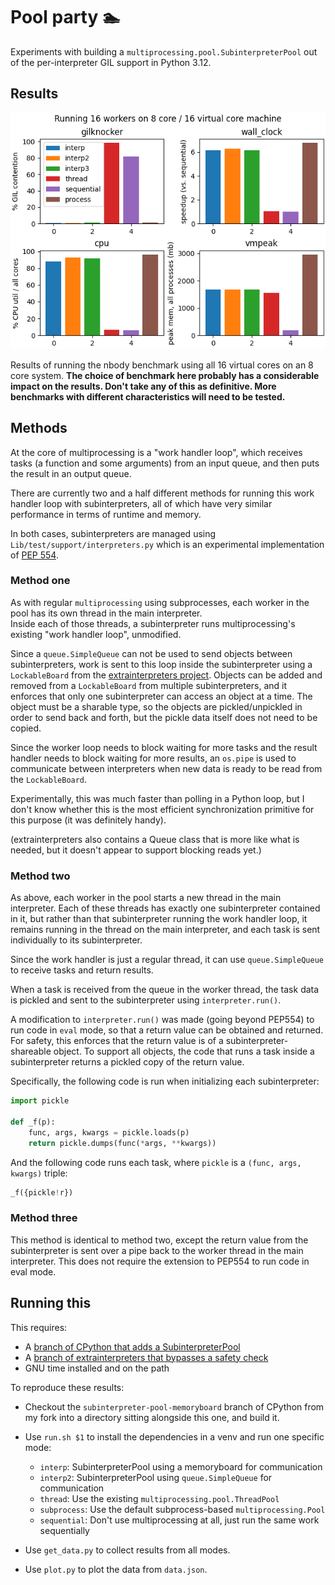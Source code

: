 # Pool party 🏊

Experiments with building a `multiprocessing.pool.SubinterpreterPool` out of the
per-interpreter GIL support in Python 3.12.

## Results

![Results](results.png)

Results of running the nbody benchmark using all 16 virtual cores on an 8 core
system. **The choice of benchmark here probably has a considerable impact on the
results. Don't take any of this as definitive. More benchmarks with different
characteristics will need to be tested.**

## Methods

At the core of multiprocessing is a "work handler loop", which receives tasks (a
function and some arguments) from an input queue, and then puts the result in an
output queue.

There are currently two and a half different methods for running this work
handler loop with subinterpreters, all of which have very similar performance in terms
of runtime and memory.

In both cases, subinterpreters are managed using
`Lib/test/support/interpreters.py` which is an experimental implementation of
[PEP 554](https://peps.python.org/pep-0554/).

### Method one

As with regular `multiprocessing` using subprocesses, each worker in the pool has its own thread in the main interpreter.  
Inside each of those threads, a subinterpreter runs multiprocessing's existing "work handler loop", unmodified.  

Since a `queue.SimpleQueue` can not be used to send objects between
subinterpreters, work is sent to this loop inside the subinterpreter using a
`LockableBoard` from the [extrainterpreters
project](https://github.com/jsbueno/extrainterpreters). Objects can be added and
removed from a `LockableBoard` from multiple subinterpreters, and it enforces
that only one subinterpreter can access an object at a time. The object must be
a sharable type, so the objects are pickled/unpickled in order to send back and
forth, but the pickle data itself does not need to be copied.

Since the worker loop needs to block waiting for more tasks and the result
handler needs to block waiting for more results, an `os.pipe` is used to
communicate between interpreters when new data is ready to be read from the
`LockableBoard`.

Experimentally, this was much faster than polling in a Python loop, but I don't
know whether this is the most efficient synchronization primitive for this
purpose (it was definitely handy).

(extrainterpreters also contains a Queue class that is more like what is needed,
but it doesn't appear to support blocking reads yet.)

### Method two

As above, each worker in the pool starts a new thread in the main interpreter.
Each of these threads has exactly one subinterpreter contained in it, but rather
than that subinterpreter running the work handler loop, it remains running in
the thread on the main interpreter, and each task is sent individually to its
subinterpreter.

Since the work handler is just a regular thread, it can use `queue.SimpleQueue`
to receive tasks and return results.

When a task is received from the queue in the worker thread, the task data is
pickled and sent to the subinterpreter using `interpreter.run()`.

A modification to `interpreter.run()` was made (going beyond PEP554) to run code
in `eval` mode, so that a return value can be obtained and returned. For safety,
this enforces that the return value is of a subinterpreter-shareable object. To
support all objects, the code that runs a task inside a subinterpreter returns a
pickled copy of the return value.

Specifically, the following code is run when initializing each subinterpreter:

```python
import pickle

def _f(p):
    func, args, kwargs = pickle.loads(p)
    return pickle.dumps(func(*args, **kwargs))
```

And the following code runs each task, where `pickle` is a `(func, args, kwargs)` triple:

```python
_f({pickle!r})
```

### Method three

This method is identical to method two, except the return value from the
subinterpreter is sent over a pipe back to the worker thread in the main
interpreter. This does not require the extension to PEP554 to run code in eval
mode.

## Running this

This requires:

  - A [branch of CPython that adds a SubinterpreterPool](https://github.com/mdboom/cpython/tree/subinterpreter-pool-memoryboard)
  - A [branch of extrainterpreters that bypasses a safety check](https://github.com/jsbueno/extrainterpreters/compare/main...mdboom:extrainterpreters:main)
  - GNU time installed and on the path

To reproduce these results:

- Checkout the `subinterpreter-pool-memoryboard` branch of CPython from my fork into a directory sitting alongside this one, and build it.
- Use `run.sh $1` to install the dependencies in a venv and run one specific mode:

  - `interp`: SubinterpreterPool using a memoryboard for communication
  - `interp2`: SubinterpreterPool using `queue.SimpleQueue` for communication
  - `thread`: Use the existing `multiprocessing.pool.ThreadPool`
  - `subprocess`: Use the default subprocess-based `multiprocessing.Pool`
  - `sequential`: Don't use multiprocessing at all, just run the same work sequentially

- Use `get_data.py` to collect results from all modes.
- Use `plot.py` to plot the data from `data.json`.
